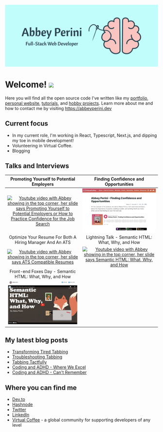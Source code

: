 ![Logo Banner](logobanner.png)

# Welcome! <img src="https://media.giphy.com/media/hvRJCLFzcasrR4ia7z/giphy.gif" width="25px">
Here you will find all the open source code I've written like my [portfolio](https://github.com/abbeyperini/Portfolio2.0), [personal website](https://github.com/abbeyperini/abbeyperini.github.io), [tutorials](https://github.com/abbeyperini/ReactReload), and [hobby projects](https://github.com/abbeyperini/Knitworthy). Learn more about me and how to contact me by visiting https://abbeyperini.dev

## Current focus
* In my current role, I'm working in React, Typescript, Next.js, and dipping my toe in mobile development!
* Volunteering in Virtual Coffee.
* Blogging

## Talks and Interviews

| Promoting Yourself to Potential Employers | Finding Confidence and Opportunities |
| :--: | :--: |
| [![Youtube video with Abbey showing in the top corner, her slide says Promoting Yourself to Potential Employers or How to Practice Confidence for the Job Search](./assets/L&LThumbnail.png)](https://www.youtube.com/watch?v=NVaZu8--4p0&list=PLh9uT23TA65idCyc_orC85RefgY_-fKsG&index=17) | [![screenshot of this podcast episode's page on virtualcoffee.io](./assets/podcastInterview.png)](https://virtualcoffee.io/podcast/0302-abbey-perini/) 
| Optimize Your Resume For Both A Hiring Manager And An ATS | Lightning Talk - Semantic HTML: What, Why, and How |
| [![Youtube video with Abbey showing in the top corner, her slide says ATS Compatible Resumes](./assets/ResumeL&LThumbnail.png)](https://www.youtube.com/watch?v=XwPVZNvP_IM&list=PLh9uT23TA65idCyc_orC85RefgY_-fKsG&index=5) | [![Youtube video with Abbey showing in the top corner, her slide says Semantic HTML: What, Why, and How](./assets/HTMLL&LThumbnail.png)](https://www.youtube.com/watch?v=qYPq9Fd-SE4&list=PLh9uT23TA65gwNgoeeZ21XWlxLOwxs3Ls&index=7) |
| Front-end Foxes Day - Semantic HTML: What, Why, and How | |
| [![Talk video thumbnail Front-end Foxes Day Semantic HTML: What, Why, and How by Abbey Perini with a cute fox coding and drinking coffee 28:21min Sep 13, 2022](./assets/FEFDThumbnail.png)](https://cfe.dev/sessions/fefd2022-semantic-html/)| |


## My latest blog posts 
<!-- MEDIUM-STORY-LIST:START -->
- [Transforming Tired Tabbing](https://dev.to/abbeyperini/transforming-tired-tabbing-3809)
- [Troubleshooting Tabbing](https://dev.to/abbeyperini/troubleshooting-tabbing-3mja)
- [Tabbing Tactfully](https://dev.to/abbeyperini/tabbing-tactfully-2dpc)
- [Coding and ADHD - Where We Excel](https://dev.to/abbeyperini/coding-and-adhd-where-we-excel-454j)
- [Coding and ADHD - Can&#39;t Remember](https://dev.to/abbeyperini/coding-and-adhd-cant-remember-30b4)
<!-- MEDIUM-STORY-LIST:END -->

## Where you can find me
* [Dev.to](https://dev.to/abbeyperini)
* [Hashnode](https://abbeyperini.hashnode.dev/)
* [Twitter](https://twitter.com/AbbeyPerini)
* [LinkedIn](https://www.linkedin.com/in/abigail-perini/)
* [Virtual Coffee](https://virtualcoffee.io/) - a global community for supporting developers of any level
